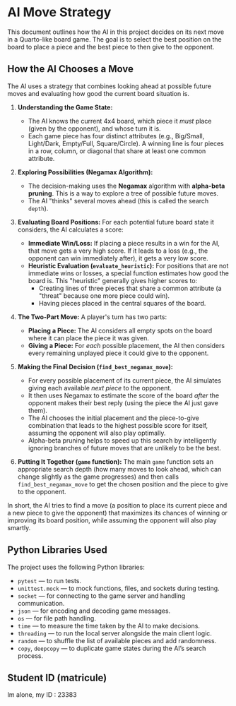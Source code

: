 # AI Move Strategy

This document outlines how the AI in this project decides on its next move in a Quarto-like board game. The goal is to select the best position on the board to place a piece and the best piece to then give to the opponent.

## How the AI Chooses a Move

The AI uses a strategy that combines looking ahead at possible future moves and evaluating how good the current board situation is.

1.  **Understanding the Game State:**
    *   The AI knows the current 4x4 board, which piece it *must* place (given by the opponent), and whose turn it is.
    *   Each game piece has four distinct attributes (e.g., Big/Small, Light/Dark, Empty/Full, Square/Circle). A winning line is four pieces in a row, column, or diagonal that share at least one common attribute.

2.  **Exploring Possibilities (Negamax Algorithm):**
    *   The decision-making uses the **Negamax** algorithm with **alpha-beta pruning**. This is a way to explore a tree of possible future moves.
    *   The AI "thinks" several moves ahead (this is called the search `depth`).

3.  **Evaluating Board Positions:**
    For each potential future board state it considers, the AI calculates a score:
    *   **Immediate Win/Loss:** If placing a piece results in a win for the AI, that move gets a very high score. If it leads to a loss (e.g., the opponent can win immediately after), it gets a very low score.
    *   **Heuristic Evaluation (`evaluate_heuristic`):** For positions that are not immediate wins or losses, a special function estimates how good the board is. This "heuristic" generally gives higher scores to:
        *   Creating lines of three pieces that share a common attribute (a "threat" because one more piece could win).
        *   Having pieces placed in the central squares of the board.

4.  **The Two-Part Move:**
    A player's turn has two parts:
    *   **Placing a Piece:** The AI considers all empty spots on the board where it can place the piece it was given.
    *   **Giving a Piece:** For *each* possible placement, the AI then considers every remaining unplayed piece it could give to the opponent.

5.  **Making the Final Decision (`find_best_negamax_move`):**
    *   For every possible placement of its current piece, the AI simulates giving each available *next piece* to the opponent.
    *   It then uses Negamax to estimate the score of the board *after* the opponent makes their best reply (using the piece the AI just gave them).
    *   The AI chooses the initial placement and the piece-to-give combination that leads to the highest possible score for itself, assuming the opponent will also play optimally.
    *   Alpha-beta pruning helps to speed up this search by intelligently ignoring branches of future moves that are unlikely to be the best.

6.  **Putting It Together (`game` function):**
    The main `game` function sets an appropriate search depth (how many moves to look ahead, which can change slightly as the game progresses) and then calls `find_best_negamax_move` to get the chosen position and the piece to give to the opponent.

In short, the AI tries to find a move (a position to place its current piece and a new piece to give the opponent) that maximizes its chances of winning or improving its board position, while assuming the opponent will also play smartly.

## Python Libraries Used

The project uses the following Python libraries:

* `pytest` — to run tests.
* `unittest.mock` — to mock functions, files, and sockets during testing.
* `socket` — for connecting to the game server and handling communication.
* `json` — for encoding and decoding game messages.
* `os` — for file path handling.
* `time` — to measure the time taken by the AI to make decisions.
* `threading` — to run the local server alongside the main client logic.
* `random` — to shuffle the list of available pieces and add randomness.
* `copy`, `deepcopy` — to duplicate game states during the AI’s search process.

## Student ID (matricule)

Im alone, my ID : 23383
